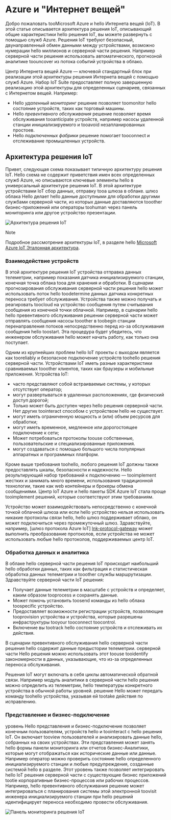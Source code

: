 
# <a name="azure-and-internet-of-things"></a>Azure и "Интернет вещей"

Добро пожаловать tooMicrosoft Azure и hello Интернета вещей (IoT). В этой статье описывается архитектура решения IoT, описывающий общие характеристики hello решения IoT, вы можете развернуть с помощью служб Azure. Решения IoT требуют безопасный, двунаправленный обмен данными между устройствами, возможно нумерации hello миллионов и серверной части решения. Например серверной части решения использовать автоматического, прогнозной аналитике toouncover из потока событий устройства в облако.

Центр Интернета вещей Azure — ключевой стандартный блок при реализации этой архитектуры решения Интернета вещей с помощью служб Azure. Набор IoT Suite предоставляет полную завершенную реализацию этой архитектуры для определенных сценариев, связанных с Интернетом вещей. Например:

* Hello *удаленный мониторинг* решение позволяет toomonitor hello состояние устройств, таких как торговый машины.
* Hello *превентивного обслуживания* решение позволяет время обслуживания tooanticipate устройств, например насосы удаленной станции инициализируемого и tooavoid незапланированных простоев.
* Hello *подключенных фабрики* решение помогает tooconnect и отслеживание промышленных устройств.

## <a name="iot-solution-architecture"></a>Архитектура решения IoT

Привет, следующая схема показывает типичную архитектуру решения IoT. Hello схема не содержит приветствия имен всех определенных служб Azure, но описываются ключевые элементы hello в универсальный архитектуре решения IoT. В этой архитектуре устройствами IoT сбор данных, отправку tooa шлюза в облаке. шлюз облака Hello делает hello данные доступными для обработки другими службами серверной части, из которых данные доставляются tooother бизнес-приложений или операторы toohuman через панель мониторинга или другое устройство презентации.

![Архитектура решения IoT][img-solution-architecture]

> [!NOTE]
> Подробное рассмотрение архитектуры IoT, в разделе hello [Microsoft Azure IoT Эталонная архитектура][lnk-refarch].

### <a name="device-connectivity"></a>Взаимодействие устройств

В этой архитектуре решения IoT устройства отправка данных телеметрии, например показания датчика инициализируемого станции, конечная точка облака tooa для хранения и обработки. В сценарии прогнозирования обслуживания серверной части решения hello может использовать поток hello toodetermine данных датчика конкретных переноса требует обслуживания. Устройства также можно получать и реагировать toocloud на устройство сообщения путем считывания сообщения из конечной точки облачной. Например, в сценарии hello hello превентивного обслуживания решении серверной части может отправлять сообщения насосы tooother в toobegin станции перенаправления потоков непосредственно перед из-за обслуживания сообщения hello toostart. Эта процедура будет убедитесь, что инженером обслуживания hello может начать работу, как только она поступает.

Одним из крупнейших проблем hello IoT проекты с выходом является как tooreliably и безопасное подключение устройств toohello решения серверной части. Устройствами IoT иметь разные характеристики сравниваемых tooother клиентов, таких как браузеры и мобильные приложения. Устройства IoT:

* часто представляют собой встраиваемые системы, у которых отсутствует оператор;
* могут развертываться в удаленных расположениях, где физический доступ дорогой;
* Только может быть доступен через hello решения серверной части. Нет других toointeract способом с устройством hello не существует.
* могут иметь ограниченную мощность и (или) объем ресурсов для обработки;
* могут иметь временное, медленное или дорогостоящее подключение к сети;
* Может потребоваться протоколы toouse собственные, пользовательские и специализированные приложения.
* могут создаваться с помощью большого числа популярных аппаратных и программных платформ.

Кроме выше требования toohello, любого решения IoT должны также предоставлять шкалы, безопасности и надежности. Hello результирующий набор требований к подключению — tooimplement жестких и занимать много времени, использования традиционной технологии, такие как web контейнеры и брокеры обмена сообщениями. Центр IoT Azure и hello пакеты SDK Azure IoT стала проще tooimplement решений, которые соответствуют этим требованиям.

Устройство может взаимодействовать непосредственно с конечной точкой облачной шлюза или если hello устройство нельзя использовать никакие протоколы связи hello, hello шлюз поддерживает облако, он может подключиться через промежуточный шлюз. Здравствуйте, например, [шлюз протокола Azure IoT] [ lnk-protocol-gateway] может выполнить преобразование протоколов, если устройства не может использовать любые hello протоколов, поддерживаемых центр IoT.

### <a name="data-processing-and-analytics"></a>Обработка данных и аналитика

В облаке hello серверной части решения IoT происходит наибольший hello обработки данных, таких как фильтрация и статистическая обработка данных телеметрии и tooother службы маршрутизации. Здравствуйте серверной части IoT решения:

* Получает данные телеметрии в масштабе с устройств и определяет, каким образом tooprocess и сохранять данные. 
* Может помочь установить toosend команды из hello облака toospecific устройство.
* Предоставляет возможности регистрации устройств, позволяющие tooprovision устройства и устройства, которые разрешены инфраструктуры tooyour tooconnect toocontrol.
* Включение вы tootrack hello состояние устройств и отслеживать их действия.

В сценарии превентивного обслуживания hello серверной части решения hello содержит данные предыстории телеметрии. серверной части Hello решения можно использовать этот toouse tooidentify закономерности в данных, указывающие, что из-за определенных переноса обслуживания.

Решения IoT могут включать в себя циклы автоматической обратной связи. Например модуль аналитики в серверной части hello решения можно определить из телеметрии, hello температуры конкретного устройства в обычной работы уровней. решение Hello может передать команду toohello устройства, указывая ей tootake действия по исправлению.

### <a name="presentation-and-business-connectivity"></a>Представление и бизнес-подключение

уровень Hello представления и бизнес-подключение позволяет конечным пользователям, устройств hello и toointeract с hello решения IoT. Он включает tooview пользователей и анализировать данные hello, собранных на своих устройствах. Эти представления может занять hello формы панели мониторинга или отчетов бизнес-Аналитики, которые могут отображаться как исторические данные или данные. Например оператор можно проверить состояние hello определенного инициализируемого станции и любые предупреждения, созданные системой hello в разделе. Этот уровень также позволяет интегрировать hello IoT решения серверной части с существующие бизнес приложений tootie корпоративные бизнес-процессов или рабочих процессов. Например, hello превентивного обслуживания решение может интегрироваться с планирования системы этой электронной toovisit инженера инициализируемого станции при hello решений идентифицирует переноса необходимо провести обслуживания.

![Панель мониторинга решения IoT][img-dashboard]

[img-solution-architecture]: ./media/iot-azure-and-iot/iot-reference-architecture.png
[img-dashboard]: ./media/iot-azure-and-iot/iot-suite.png

[lnk-machinelearning]: http://azure.microsoft.com/documentation/services/machine-learning/
[Azure IoT Suite]: http://azure.microsoft.com/solutions/iot
[lnk-protocol-gateway]:  ../articles/iot-hub/iot-hub-protocol-gateway.md
[lnk-refarch]: http://download.microsoft.com/download/A/4/D/A4DAD253-BC21-41D3-B9D9-87D2AE6F0719/Microsoft_Azure_IoT_Reference_Architecture.pdf
